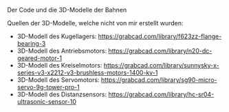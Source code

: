Der Code und die 3D-Modelle der Bahnen


Quellen der 3D-Modelle, welche nicht von mir erstellt wurden:
- 3D-Modell des Kugellagers: https://grabcad.com/library/f623zz-flange-bearing-3
- 3D-Modell des Antriebsmotors: https://grabcad.com/library/n20-dc-geared-motor-1
- 3D-Modell des Kreiselmotors: https://grabcad.com/library/sunnysky-x-series-v3-x2212-v3-brushless-motors-1400-kv-1
- 3D-Modell des Servomotors: https://grabcad.com/library/sg90-micro-servo-9g-tower-pro-1
- 3D-Modell des Distanzsensors: https://grabcad.com/library/hc-sr04-ultrasonic-sensor-10
